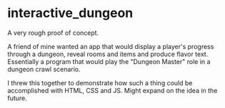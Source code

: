 # interactive_dungeon
A very rough proof of concept.

A friend of mine wanted an app that would display a player's progress through a dungeon, 
reveal rooms and items and produce flavor text.  Essentially a program that would play the "Dungeon Master" role 
in a dungeon crawl scenario.

I threw this together to demonstrate how such a thing could be accomplished with HTML, CSS and JS.
Might expand on the idea in the future.
